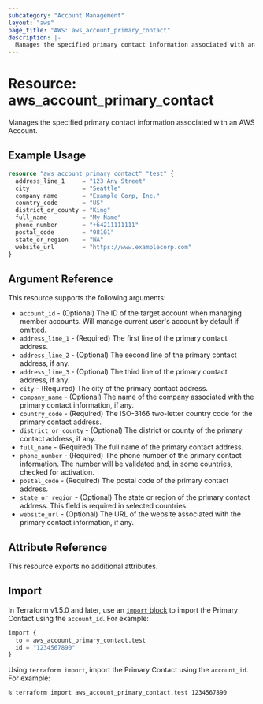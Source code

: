 ```yaml
---
subcategory: "Account Management"
layout: "aws"
page_title: "AWS: aws_account_primary_contact"
description: |-
  Manages the specified primary contact information associated with an AWS Account.
---
```


# Resource: aws_account_primary_contact

Manages the specified primary contact information associated with an AWS Account.

## Example Usage

```terraform
resource "aws_account_primary_contact" "test" {
  address_line_1     = "123 Any Street"
  city               = "Seattle"
  company_name       = "Example Corp, Inc."
  country_code       = "US"
  district_or_county = "King"
  full_name          = "My Name"
  phone_number       = "+64211111111"
  postal_code        = "98101"
  state_or_region    = "WA"
  website_url        = "https://www.examplecorp.com"
}
```

## Argument Reference

This resource supports the following arguments:

* `account_id` - (Optional) The ID of the target account when managing member accounts. Will manage current user's account by default if omitted.
* `address_line_1` - (Required) The first line of the primary contact address.
* `address_line_2` - (Optional) The second line of the primary contact address, if any.
* `address_line_3` - (Optional) The third line of the primary contact address, if any.
* `city` - (Required) The city of the primary contact address.
* `company_name` - (Optional) The name of the company associated with the primary contact information, if any.
* `country_code` - (Required) The ISO-3166 two-letter country code for the primary contact address.
* `district_or_county` - (Optional) The district or county of the primary contact address, if any.
* `full_name` - (Required) The full name of the primary contact address.
* `phone_number` - (Required) The phone number of the primary contact information. The number will be validated and, in some countries, checked for activation.
* `postal_code` - (Required) The postal code of the primary contact address.
* `state_or_region` - (Optional) The state or region of the primary contact address. This field is required in selected countries.
* `website_url` - (Optional) The URL of the website associated with the primary contact information, if any.

## Attribute Reference

This resource exports no additional attributes.

## Import

In Terraform v1.5.0 and later, use an [`import` block](https://developer.hashicorp.com/terraform/language/import) to import the Primary Contact using the `account_id`. For example:

```terraform
import {
  to = aws_account_primary_contact.test
  id = "1234567890"
}
```

Using `terraform import`, import the Primary Contact using the `account_id`. For example:

```console
% terraform import aws_account_primary_contact.test 1234567890
```
